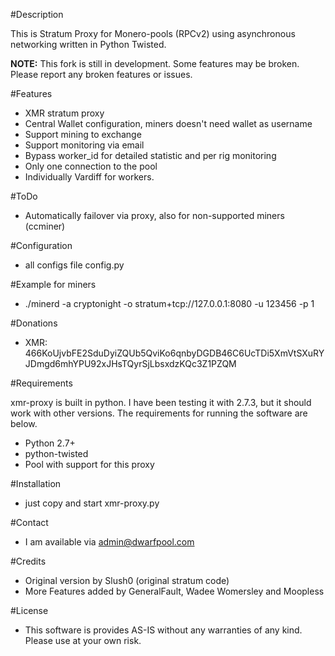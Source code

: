 #Description

This is Stratum Proxy for Monero-pools (RPCv2) using asynchronous networking written in Python Twisted.

**NOTE:** This fork is still in development. Some features may be broken. Please report any broken features or issues.

#Features

* XMR stratum proxy
* Central Wallet configuration, miners doesn't need wallet as username
* Support mining to exchange
* Support monitoring via email
* Bypass worker_id for detailed statistic and per rig monitoring
* Only one connection to the pool
* Individually Vardiff for workers.

#ToDo

* Automatically failover via proxy, also for non-supported miners (ccminer)

#Configuration

* all configs file config.py

#Example for miners

* ./minerd -a cryptonight -o stratum+tcp://127.0.0.1:8080 -u 123456 -p 1

#Donations 

* XMR:  466KoUjvbFE2SduDyiZQUb5QviKo6qnbyDGDB46C6UcTDi5XmVtSXuRYJDmgd6mhYPU92xJHsTQyrSjLbsxdzKQc3Z1PZQM

#Requirements

xmr-proxy is built in python. I have been testing it with 2.7.3, but it should work with other versions. The requirements for running the software are below.

* Python 2.7+
* python-twisted
* Pool with support for this proxy

#Installation

* just copy and start xmr-proxy.py

#Contact

* I am available via admin@dwarfpool.com


#Credits

* Original version by Slush0 (original stratum code)
* More Features added by GeneralFault, Wadee Womersley and Moopless

#License

* This software is provides AS-IS without any warranties of any kind. Please use at your own risk. 
